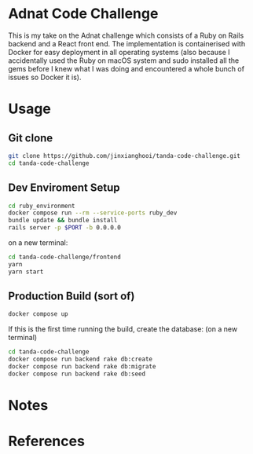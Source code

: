 # Adnat Code Challenge
This is my take on the Adnat challenge which consists of a Ruby on Rails backend and a React front end. The implementation is containerised with Docker for easy deployment in all operating systems (also because I accidentally used the Ruby on macOS system and sudo installed all the gems before I knew what I was doing and encountered a whole bunch of issues so Docker it is).

# Usage
## Git clone
```bash
git clone https://github.com/jinxianghooi/tanda-code-challenge.git
cd tanda-code-challenge
```

## Dev Enviroment Setup
```bash
cd ruby_environment
docker compose run --rm --service-ports ruby_dev
bundle update && bundle install
rails server -p $PORT -b 0.0.0.0
```
on a new terminal:
```bash
cd tanda-code-challenge/frontend
yarn
yarn start
```

## Production Build (sort of)
```bash
docker compose up
```
If this is the first time running the build, create the database:
(on a new terminal)
```bash
cd tanda-code-challenge
docker compose run backend rake db:create
docker compose run backend rake db:migrate
docker compose run backend rake db:seed
```


# Notes

# References
